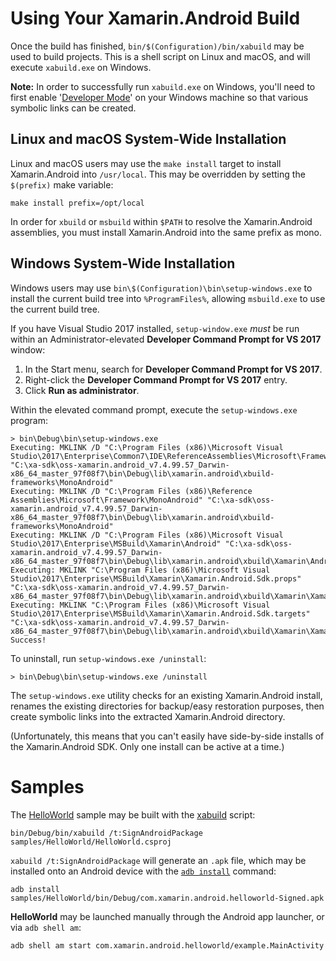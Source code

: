 # Using Your Xamarin.Android Build

Once the build has finished, `bin/$(Configuration)/bin/xabuild` may be
used to build projects. This is a shell script on Linux and macOS,
and will execute `xabuild.exe` on Windows.

**Note:** In order to successfully run `xabuild.exe` on Windows, you'll
need to first enable '[Developer Mode][win-dev-settings]' on your Windows
machine so that various symbolic links can be created.

[win-dev-settings]: https://docs.microsoft.com/en-us/windows/uwp/get-started/enable-your-device-for-development#accessing-settings-for-developers

## Linux and macOS System-Wide Installation

Linux and macOS users may use the `make install` target to install
Xamarin.Android into `/usr/local`. This may be overridden by setting
the `$(prefix)` make variable:

	make install prefix=/opt/local

In order for `xbuild` or `msbuild` within `$PATH` to resolve the
Xamarin.Android assemblies, you must install Xamarin.Android into the
same prefix as mono.


## Windows System-Wide Installation

Windows users may use `bin\$(Configuration)\bin\setup-windows.exe` to
install the current build tree into `%ProgramFiles%`, allowing
`msbuild.exe` to use the current build tree.

If you have Visual Studio 2017 installed, `setup-window.exe` *must* be run
within an Administrator-elevated **Developer Command Prompt for VS 2017**
window:

 1. In the Start menu, search for **Developer Command Prompt for VS 2017**.
 2. Right-click the **Developer Command Prompt for VS 2017** entry.
 3. Click **Run as administrator**.

Within the elevated command prompt, execute the `setup-windows.exe` program:

	> bin\Debug\bin\setup-windows.exe
	Executing: MKLINK /D "C:\Program Files (x86)\Microsoft Visual Studio\2017\Enterprise\Common7\IDE\ReferenceAssemblies\Microsoft\Framework\MonoAndroid" "C:\xa-sdk\oss-xamarin.android_v7.4.99.57_Darwin-x86_64_master_97f08f7\bin\Debug\lib\xamarin.android\xbuild-frameworks\MonoAndroid"
	Executing: MKLINK /D "C:\Program Files (x86)\Reference Assemblies\Microsoft\Framework\MonoAndroid" "C:\xa-sdk\oss-xamarin.android_v7.4.99.57_Darwin-x86_64_master_97f08f7\bin\Debug\lib\xamarin.android\xbuild-frameworks\MonoAndroid"
	Executing: MKLINK /D "C:\Program Files (x86)\Microsoft Visual Studio\2017\Enterprise\MSBuild\Xamarin\Android" "C:\xa-sdk\oss-xamarin.android_v7.4.99.57_Darwin-x86_64_master_97f08f7\bin\Debug\lib\xamarin.android\xbuild\Xamarin\Android"
	Executing: MKLINK "C:\Program Files (x86)\Microsoft Visual Studio\2017\Enterprise\MSBuild\Xamarin\Xamarin.Android.Sdk.props" "C:\xa-sdk\oss-xamarin.android_v7.4.99.57_Darwin-x86_64_master_97f08f7\bin\Debug\lib\xamarin.android\xbuild\Xamarin\Xamarin.Android.Sdk.props"
	Executing: MKLINK "C:\Program Files (x86)\Microsoft Visual Studio\2017\Enterprise\MSBuild\Xamarin\Xamarin.Android.Sdk.targets" "C:\xa-sdk\oss-xamarin.android_v7.4.99.57_Darwin-x86_64_master_97f08f7\bin\Debug\lib\xamarin.android\xbuild\Xamarin\Xamarin.Android.Sdk.targets"
	Success!

To uninstall, run `setup-windows.exe /uninstall`:

	> bin\Debug\bin\setup-windows.exe /uninstall

The `setup-windows.exe` utility checks for an existing Xamarin.Android install,
renames the existing directories for backup/easy restoration purposes, then
create symbolic links into the extracted Xamarin.Android directory.

(Unfortunately, this means that you can't easily have side-by-side installs
of the Xamarin.Android SDK. Only one install can be active at a time.)

# Samples

The [HelloWorld](samples/HelloWorld) sample may be built with the
[xabuild](tools/scripts/xabuild) script:

    bin/Debug/bin/xabuild /t:SignAndroidPackage samples/HelloWorld/HelloWorld.csproj

`xabuild /t:SignAndroidPackage` will generate an `.apk` file, which may be
installed onto an Android device with the [`adb install`][adb-commands]
command:

[adb-commands]: http://developer.android.com/tools/help/adb.html#commandsummary

    adb install samples/HelloWorld/bin/Debug/com.xamarin.android.helloworld-Signed.apk

**HelloWorld** may be launched manually through the Android app launcher,
or via `adb shell am`:

    adb shell am start com.xamarin.android.helloworld/example.MainActivity

